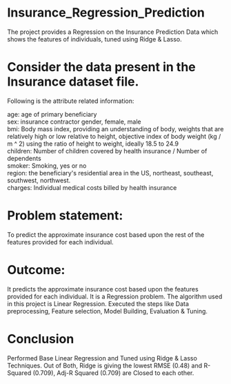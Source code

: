 # Insurance_Regression_Prediction
The project provides a Regression on the Insurance Prediction Data which shows the features of individuals, tuned using Ridge &amp; Lasso.

# Consider the data present in the Insurance dataset file.
Following is the attribute related information:

age: age of primary beneficiary<br>
sex: insurance contractor gender, female, male<br>
bmi: Body mass index, providing an understanding of body, weights that are relatively high or low relative to height, objective index of body weight (kg / m ^ 2) using the ratio of height to weight, ideally 18.5 to 24.9<br>
children: Number of children covered by health insurance / Number of dependents<br>
smoker: Smoking, yes or no<br>
region: the beneficiary's residential area in the US, northeast, southeast, southwest, northwest.<br>
charges: Individual medical costs billed by health insurance<br>


# Problem statement: 
To predict the approximate insurance cost based upon the rest of the features provided for each individual.

# Outcome:
It predicts the approximate insurance cost based upon the features provided for each individual. It is a Regression problem. The algorithm used in this project is Linear Regression. Executed the steps like Data preprocessing, Feature selection, Model Building, Evaluation & Tuning.

# Conclusion
Performed Base Linear Regression and Tuned using Ridge & Lasso Techniques. Out of Both, Ridge is giving the lowest RMSE (0.48) and R-Squared (0.709), Adj-R Squared (0.709) are Closed to each other.
